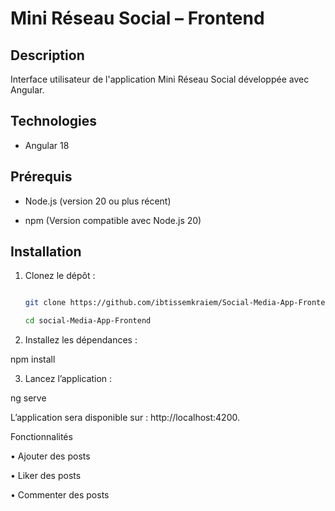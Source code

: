 # Mini Réseau Social – Frontend  



## Description  

Interface utilisateur de l'application Mini Réseau Social développée avec Angular.  



## Technologies  

- Angular 18 



## Prérequis  

- Node.js (version 20 ou plus récent)  

- npm (Version compatible avec Node.js 20) 



## Installation  

1. Clonez le dépôt :  

   ```bash

   git clone https://github.com/ibtissemkraiem/Social-Media-App-Frontend.git

   cd social-Media-App-Frontend


2. Installez les dépendances :



npm install







3. Lancez l’application :



ng serve



L’application sera disponible sur : http://localhost:4200.



Fonctionnalités

• Ajouter des posts

• Liker des posts

• Commenter des posts


